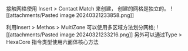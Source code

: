 接触网格使用 Insert > Contact Match 来创建， 创建的网格是独立的。
![[attachments/Pasted image 20240321233858.png]]

利用Insert > Methos > MultiZone 可以使用多区域方法划分网格; 
![[attachments/Pasted image 20240321233216.png]]
另外可以通过Type > HexaCore 指令类型使用六面体核心方法


